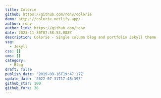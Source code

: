 ```yaml
---
title: Colorie
github: https://github.com/ronv/colorie
demo: https://colorie.netlify.app/
author: ronv
author_link: https://github.com/ronv
date: 2023-11-30T07:58:53.088Z
description: Colorie - Single column blog and portfolio Jekyll theme
ssg:
  - Jekyll
css: []
cms: []
category:
  - Blog
draft: false
publish_date: '2019-09-16T19:47:17Z'
update_date: '2022-07-31T17:48:39Z'
github_star: 100
github_fork: 36
---
```

